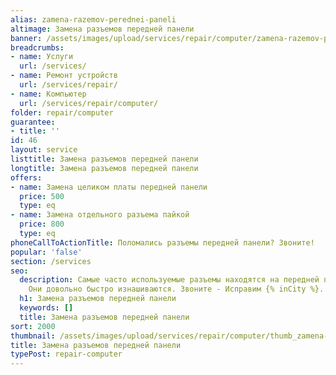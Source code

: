 ```yaml
---
alias: zamena-razemov-perednei-paneli
altimage: Замена разъемов передней панели
banner: /assets/images/upload/services/repair/computer/zamena-razemov-perednei-paneli.jpg
breadcrumbs:
- name: Услуги
  url: /services/
- name: Ремонт устройств
  url: /services/repair/
- name: Компьютер
  url: /services/repair/computer/
folder: repair/computer
guarantee:
- title: ''
id: 46
layout: service
listtitle: Замена разъемов передней панели
longtitle: Замена разъемов передней панели
offers:
- name: Замена целиком платы передней панели
  price: 500
  type: eq
- name: Замена отдельного разъема пайкой
  price: 800
  type: eq
phoneCallToActionTitle: Поломались разъемы передней панели? Звоните!
popular: 'false'
section: /services
seo:
  description: Самые часто используемые разъемы находятся на передней панели компьюетра.
    Они довольно быстро изнашиваются. Звоните - Исправим {% inCity %}.
  h1: Замена разъемов передней панели
  keywords: []
  title: Замена разъемов передней панели
sort: 2000
thumbnail: /assets/images/upload/services/repair/computer/thumb_zamena-razemov-perednei-paneli.jpg
title: Замена разъемов передней панели
typePost: repair-computer
---
```

